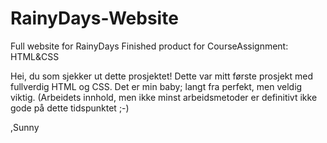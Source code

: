 # RainyDays-Website 
Full website for RainyDays
Finished product for CourseAssignment: HTML&CSS

Hei, du som sjekker ut dette prosjektet! 
Dette var mitt første prosjekt med fullverdig HTML og CSS. Det er min baby; langt fra perfekt, men veldig viktig.
(Arbeidets innhold, men ikke minst arbeidsmetoder er definitivt ikke gode på dette tidspunktet ;-)

,Sunny
